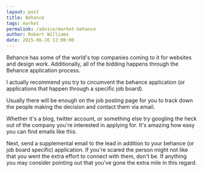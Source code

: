 ```yaml
---
layout: post
title: Behance
tags: market
permalink: /advice/market-behance
author: Robert Williams
date: 2015-06-16 12:00:00
---
```


Behance has some of the world's top companies coming to it for websites and design work. Additionally, all of the bidding happens through the Behance application process.  

I actually recommend you try to circumvent the behance application (or applications that happen through a specific job board). 

Usually there will be enough on the job posting page for you to track down the people making the decision and contact them via email. 

Whether it's a blog, twitter account, or something else try googling the heck out of the company you're interested in applying for. It's amazing how easy you can find emails like this. 

Next, send a supplemental email to the lead in addition to your behance (or job board specific) application. If you're scared the person might not like that you went the extra effort to connect with them, don't be. If anything you may consider pointing out that you've gone the extra mile in this regard.